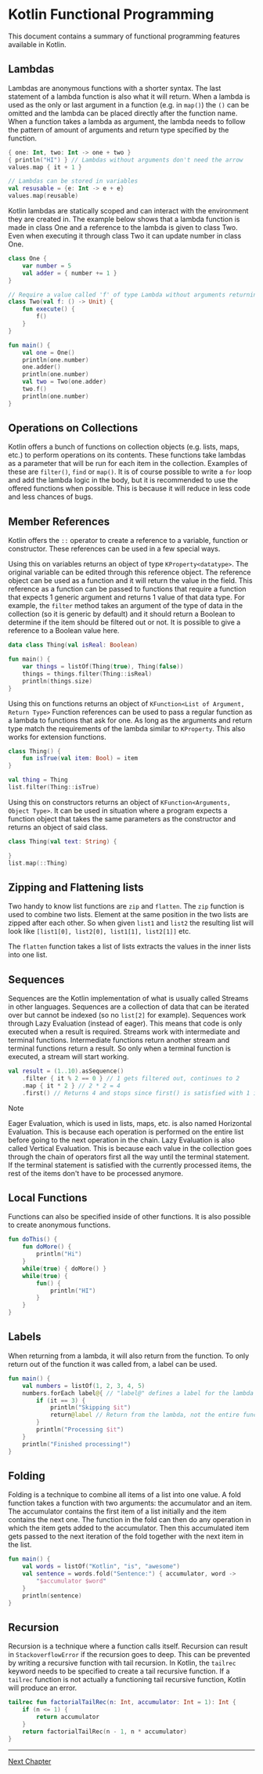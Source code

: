 # Kotlin Functional Programming
This document contains a summary of functional programming features available in Kotlin.

## Lambdas
Lambdas are anonymous functions with a shorter syntax. The last statement of a lambda function is also what it will return.
When a lambda is used as the only or last argument in a function (e.g. in `map()`) the `()` can be omitted and the lambda can be placed directly after the function name. When a function takes a lambda as argument, the lambda needs to follow the pattern of amount of arguments and return type specified by the function.
```kotlin
{ one: Int, two: Int -> one + two }
{ println("HI") } // Lambdas without arguments don't need the arrow
values.map { it + 1 }

// Lambdas can be stored in variables
val resusable = {e: Int -> e + e}
values.map(reusable)
```

Kotlin lambdas are statically scoped and can interact with the environment they are created in. The example below shows that a lambda function is made in class One and a reference to the lambda is given to class Two. Even when executing it through class Two it can update number in class One.
```kotlin
class One {
    var number = 5
    val adder = { number += 1 }
}

// Require a value called 'f' of type Lambda without arguments returning a unit
class Two(val f: () -> Unit) {
    fun execute() {
	    f()
    }
}

fun main() {
    val one = One()
    println(one.number)
    one.adder()
    println(one.number)
    val two = Two(one.adder)
    two.f()
    println(one.number)
}
```

## Operations on Collections
Kotlin offers a bunch of functions on collection objects (e.g. lists, maps, etc.) to perform operations on its contents. These functions take lambdas as a parameter that will be run for each item in the collection. Examples of these are `filter()`, `find` or `map()`. 
It is of course possible to write a `for` loop and add the lambda logic in the body, but it is recommended to use the offered functions when possible. This is because it will reduce in less code and less chances of bugs.

## Member References
Kotlin offers the `::` operator to create a reference to a variable, function or constructor.
These references can be used in a few special ways.

Using this on variables returns an object of type `KProperty<datatype>`. The original variable can be edited through this reference object.
The reference object can be used as a function and it will return the value in the field. This reference as a function can be passed to functions that require a function that expects 1 generic argument and returns 1 value of that data type. 
For example, the `filter` method takes an argument of the type of data in the collection (so it is generic by default) and it should return a Boolean to determine if the item should be filtered out or not. It is possible to give a reference to a Boolean value here.

```kotlin
data class Thing(val isReal: Boolean) 

fun main() {
	var things = listOf(Thing(true), Thing(false))
	things = things.filter(Thing::isReal)
    println(things.size)
}
```


Using this on functions returns an object of `KFunction<List of Argument, Return Type>`
Function references can be used to pass a regular function as a lambda to functions that ask for one. As long as the arguments and return type match the requirements of the lambda similar to `KProperty`. This also works for extension functions.
```kotlin
class Thing() {
	fun isTrue(val item: Bool) = item
}

val thing = Thing
list.filter(Thing::isTrue)
```

Using this on constructors returns an object of `KFunction<Arguments, Object Type>`.
It can be used in situation where a program expects a function object that takes the same parameters as the constructor and returns an object of said class.
```kotlin
class Thing(val text: String) {

}
list.map(::Thing)
```

## Zipping and Flattening lists
Two handy to know list functions are `zip` and `flatten`.
The `zip` function is used to combine two lists. Element at the same position in the two lists are zipped after each other. So when given `list1` and `list2` the resulting list will look like `[list1[0], list2[0], list1[1], list2[1]]` etc.

The `flatten` function takes a list of lists extracts the values in the inner lists into one list.

## Sequences
Sequences are the Kotlin implementation of what is usually called Streams in other languages. Sequences are a collection of data that can be iterated over but cannot be indexed (so no `list[2]` for example). Sequences work through Lazy Evaluation (instead of eager). This means that code is only executed when a result is required. Streams work with intermediate and terminal functions. Intermediate functions return another stream and terminal functions return a result. So only when a terminal function is executed, a stream will start working.

```kotlin
val result = (1..10).asSequence()
	.filter { it % 2 == 0 } // 1 gets filtered out, continues to 2
    .map { it * 2 } // 2 * 2 = 4
    .first() // Returns 4 and stops since first() is satisfied with 1 item
```

> [!NOTE]
> Eager Evaluation, which is used in lists, maps, etc. is also named Horizontal Evaluation. This is because each operation is performed on the entire list before going to the next operation in the chain. 
> Lazy Evaluation is also called Vertical Evaluation. This is because each value in the collection goes through the chain of operators first all the way until the terminal statement. If the terminal statement is satisfied with the currently processed items, the rest of the items don't have to be processed anymore.

## Local Functions
Functions can also be specified inside of other functions. It is also possible to create anonymous functions.

```kotlin
fun doThis() {
	fun doMore() {
		println("Hi")
	}
	while(true) { doMore() }
	while(true) {
		fun() {
			println("HI")
		}
	}
}
```

## Labels
When returning from a lambda, it will also return from the function. To only return out of the function it was called from, a label can be used.
```kotlin
fun main() {
    val numbers = listOf(1, 2, 3, 4, 5)
    numbers.forEach label@{ // "label@" defines a label for the lambda
        if (it == 3) {
            println("Skipping $it")
            return@label // Return from the lambda, not the entire function
        }
        println("Processing $it")
    }
    println("Finished processing!")
}
```

## Folding
Folding is a technique to combine all items of a list into one value. A fold function takes a function with two arguments: the accumulator and an item. The accumulator contains the first item of a list initially and the item contains the next one. The function in the fold can then do any operation in which the item gets added to the accumulator. Then this accumulated item gets passed to the next iteration of the fold together with the next item in the list.

```kotlin
fun main() {
    val words = listOf("Kotlin", "is", "awesome")
    val sentence = words.fold("Sentence:") { accumulator, word ->
        "$accumulator $word"
    }
    println(sentence)
}
```

## Recursion
Recursion is a technique where a function calls itself. Recursion can result in `StackoverflowError` if the recursion goes to deep. This can be prevented by writing a recursive function with tail recursion. In Kotlin, the `tailrec` keyword needs to be specified to create a tail recursive function. If a `tailrec` function is not actually a functioning tail recursive function, Kotlin will produce an error.

```kotlin
tailrec fun factorialTailRec(n: Int, accumulator: Int = 1): Int {
    if (n <= 1) {
        return accumulator
    }
    return factorialTailRec(n - 1, n * accumulator)
}
```

---
[Next Chapter](aoop)
